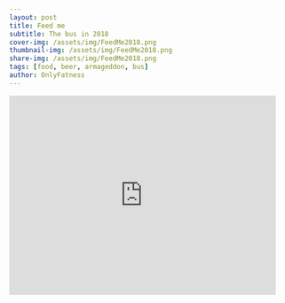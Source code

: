 ```yaml
---
layout: post
title: Feed me
subtitle: The bus in 2018
cover-img: /assets/img/FeedMe2018.png
thumbnail-img: /assets/img/FeedMe2018.png
share-img: /assets/img/FeedMe2018.png
tags: [food, beer, armageddon, bus]
author: OnlyFatness
---
```


<iframe width="480" height="360" src="https://www.youtube.com/embed/GJs4E_Q2YtY" frameborder="0"> </iframe>
